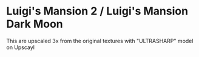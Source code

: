 # Luigi's Mansion 2 / Luigi's Mansion Dark Moon

This are upscaled 3x from the original textures with "ULTRASHARP" model on Upscayl
